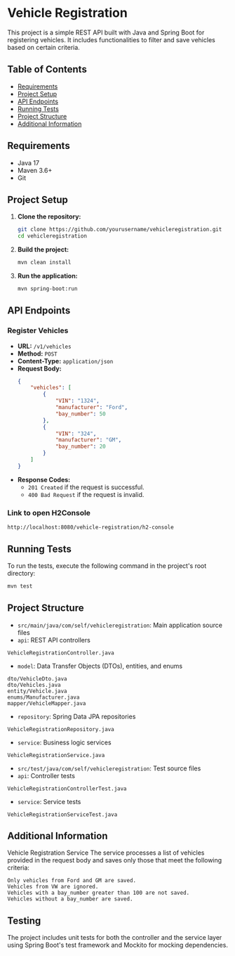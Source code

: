 # Vehicle Registration

This project is a simple REST API built with Java and Spring Boot for registering vehicles. It includes functionalities to filter and save vehicles based on certain criteria.

## Table of Contents
- [Requirements](#requirements)
- [Project Setup](#project-setup)
- [API Endpoints](#api-endpoints)
- [Running Tests](#running-tests)
- [Project Structure](#project-structure)
- [Additional Information](#additional-information)


## Requirements

- Java 17
- Maven 3.6+
- Git

## Project Setup

1. **Clone the repository:**
    ```sh
    git clone https://github.com/yourusername/vehicleregistration.git
    cd vehicleregistration
    ```

2. **Build the project:**
    ```sh
    mvn clean install
    ```

3. **Run the application:**
    ```sh
    mvn spring-boot:run
    ```

## API Endpoints

### Register Vehicles

- **URL:** `/v1/vehicles`
- **Method:** `POST`
- **Content-Type:** `application/json`
- **Request Body:**
    ```json
    {
        "vehicles": [
            {
                "VIN": "1324",
                "manufacturer": "Ford",
                "bay_number": 50
            },
            {
                "VIN": "324",
                "manufacturer": "GM",
                "bay_number": 20
            }
        ]
    }
    ```
- **Response Codes:**
    - `201 Created` if the request is successful.
    - `400 Bad Request` if the request is invalid.

### Link to open H2Console
```
http://localhost:8080/vehicle-registration/h2-console
```
## Running Tests

To run the tests, execute the following command in the project's root directory:

```sh
mvn test
```

## Project Structure
- `src/main/java/com/self/vehicleregistration`: Main application source files
- `api`: REST API controllers
```
VehicleRegistrationController.java
```
- `model`: Data Transfer Objects (DTOs), entities, and enums 
```
dto/VehicleDto.java
dto/Vehicles.java
entity/Vehicle.java
enums/Manufacturer.java
mapper/VehicleMapper.java
```
- `repository`: Spring Data JPA repositories
```
VehicleRegistrationRepository.java
```
- `service`: Business logic services
```
VehicleRegistrationService.java
```
- `src/test/java/com/self/vehicleregistration`: Test source files
- `api`: Controller tests
```
VehicleRegistrationControllerTest.java
```
- `service`: Service tests
```
VehicleRegistrationServiceTest.java
```


## Additional Information
Vehicle Registration Service
The service processes a list of vehicles provided in the request body and saves only those that meet the following criteria:
```
Only vehicles from Ford and GM are saved.
Vehicles from VW are ignored.
Vehicles with a bay_number greater than 100 are not saved.
Vehicles without a bay_number are saved.
```

## Testing
The project includes unit tests for both the controller and the service layer using Spring Boot's test framework and Mockito for mocking dependencies.

